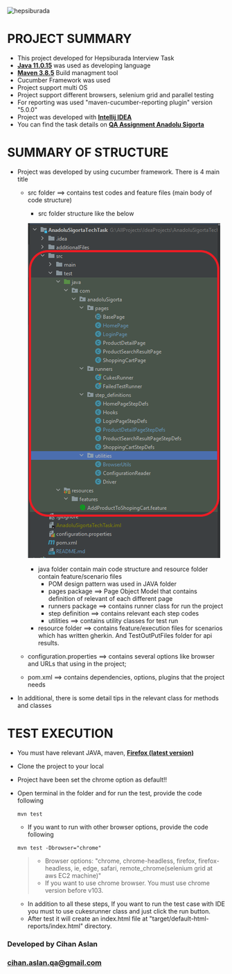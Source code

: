![hepsiburada](Files/hepsiburada.png)

# PROJECT SUMMARY
* This project developed for Hepsiburada Interview Task
* **[Java 11.0.15](https://www.oracle.com/tr/java/technologies/javase/jdk11-archive-downloads.html)** was used as developing language
* **[Maven 3.8.5](https://maven.apache.org/download.cgi)** Build managment tool
* Cucumber Framework was used
* Project support multi OS
* Project support different browsers, selenium grid and parallel testing
* For reporting was used "maven-cucumber-reporting plugin" version "5.0.0"
* Project was developed with **[Intellij IDEA](https://www.jetbrains.com/idea/download/#section=windows)**
* You can find the task details on **[QA Assignment Anadolu Sigorta](additionalFiles/CaseStudy.pdf)**

# SUMMARY OF STRUCTURE
* Project was developed by using cucumber framework. There is 4 main title
  * src folder ==> contains test codes and feature files (main body of code structure)
    * src folder structure like the below
    
    ![src](additionalFiles/ProjectStructure.png)
    
    * java folder contain main code structure and resource folder contain feature/scenario files
      * POM design pattern was used in JAVA folder
      * pages package ==> Page Object Model that contains definition of relevant of each different page
      * runners package ==> contains runner class for run the project
      * step definition ==> contains relevant each step codes
      * utilities ==> contains utility classes for test run 
    * resource folder ==> contains feature/execution files for scenarios which has written gherkin. And TestOutPutFiles folder for api results.
  * configuration.properties ==> contains several options like browser and URLs that using in the project;
  * pom.xml ==> contains dependencies, options, plugins that the project needs
* In additional, there is some detail tips in the relevant class for methods and classes

# TEST EXECUTION
* You must have relevant JAVA, maven, **[Firefox (latest version)](https://www.mozilla.org/en-US/firefox/download/thanks/)**
* Clone the project to your local
* Project have been set the chrome option as default!!
* Open terminal in the folder and for run the test, provide the code following
  ```
  mvn test
  ```
  
  * If you want to run with other browser options, provide the code following
  ```
  mvn test -Dbrowser="chrome"  
  ```
  > * Browser options: "chrome, chrome-headless, firefox, firefox-headless, ie, edge, safari, remote_chrome(selenium grid at aws EC2 machine)" 
  > * If you want to use chrome browser. You must use chrome version before v103. 
  * In addition to all these steps, If you want to run the test case with IDE you must to use cukesrunner class and just click the run button.
  * After test it will create an index.html file at "target/default-html-reports/index.html" directory.

### Developed by Cihan Aslan 
### cihan.aslan.qa@gmail.com